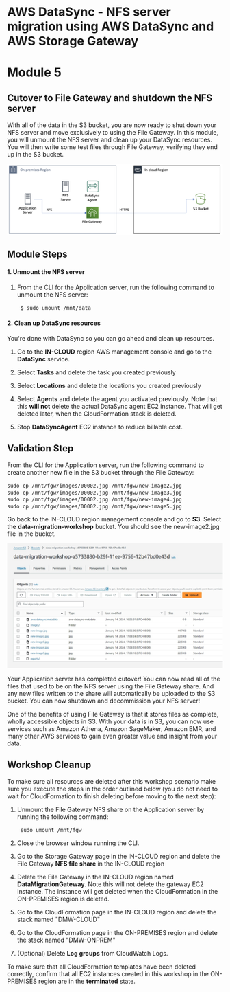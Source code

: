 # **AWS DataSync** - NFS server migration using AWS DataSync and AWS Storage Gateway

# Module 5
## Cutover to File Gateway and shutdown the NFS server

With all of the data in the S3 bucket, you are now ready to shut down your NFS server and move exclusively to using the File Gateway.  In this module, you will unmount the NFS server and clean up your DataSync resources.  You will then write some test files through File Gateway, verifying they end up in the S3 bucket.

![](../images/mod5arch.png)

## Module Steps

#### 1. Unmount the NFS server

1. From the CLI for the Application server, run the following command to unmount the NFS server:

        $ sudo umount /mnt/data

#### 2. Clean up DataSync resources

You&#39;re done with DataSync so you can go ahead and clean up resources.

1. Go to the **IN-CLOUD** region AWS management console and go to the **DataSync** service.

2. Select **Tasks** and delete the task you created previously
3. Select **Locations** and delete the locations you created previously
4. Select **Agents** and delete the agent you activated previously.  Note that this **will not** delete the actual DataSync agent EC2 instance.  That will get deleted later, when the CloudFormation stack is deleted.
5. Stop **DataSyncAgent** EC2 instance to reduce billable cost.

## Validation Step

From the CLI for the Application server, run the following command to create another new file in the S3 bucket through the File Gateway:

    sudo cp /mnt/fgw/images/00002.jpg /mnt/fgw/new-image2.jpg
    sudo cp /mnt/fgw/images/00002.jpg /mnt/fgw/new-image3.jpg
    sudo cp /mnt/fgw/images/00002.jpg /mnt/fgw/new-image4.jpg
    sudo cp /mnt/fgw/images/00002.jpg /mnt/fgw/new-image5.jpg

Go back to the IN-CLOUD region management console and go to **S3**.  Select the **data-migration-workshop** bucket.  You should see the new-image2.jpg file in the bucket.

![](../images/mod5s31.jpg)

Your Application server has completed cutover!  You can now read all of the files that used to be on the NFS server using the File Gateway share.  And any new files written to the share will automatically be uploaded to the S3 bucket.  You can now shutdown and decommission your NFS server!

One of the benefits of using File Gateway is that it stores files as complete, wholly accessible objects in S3.  With your data is in S3, you can now use services such as Amazon Athena, Amazon SageMaker, Amazon EMR, and many other AWS services to gain even greater value and insight from your data.

## Workshop Cleanup

To make sure all resources are deleted after this workshop scenario make sure you execute the steps in the order outlined below (you do not need to wait for CloudFormation to finish deleting before moving to the next step):

1. Unmount the File Gateway NFS share on the Application server by running the following command:

        sudo umount /mnt/fgw

2. Close the browser window running the CLI.
3. Go to the Storage Gateway page in the IN-CLOUD region and delete the File Gateway **NFS file share** in the IN-CLOUD region
4. Delete the File Gateway in the IN-CLOUD region named **DataMigrationGateway**.  Note this will not delete the gateway EC2 instance.  The instance will get deleted when the CloudFormation in the ON-PREMISES region is deleted.
5. Go to the CloudFormation page in the IN-CLOUD region and delete the stack named &quot;DMW-CLOUD&quot;
6. Go to the CloudFormation page in the ON-PREMISES region and delete the stack named &quot;DMW-ONPREM&quot;
7. (Optional) Delete **Log groups** from CloudWatch Logs.

To make sure that all CloudFormation templates have been deleted correctly, confirm that all EC2 instances created in this workshop in the ON-PREMISES region are in the **terminated** state.
